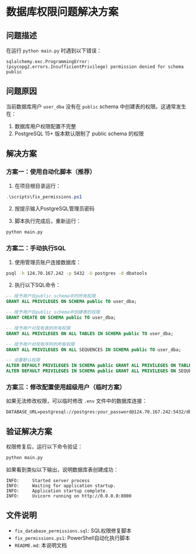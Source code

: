 # 数据库权限问题解决方案

## 问题描述

在运行 `python main.py` 时遇到以下错误：
```
sqlalchemy.exc.ProgrammingError: (psycopg2.errors.InsufficientPrivilege) permission denied for schema public
```

## 问题原因

当前数据库用户 `user_dba` 没有在 `public` schema 中创建表的权限。这通常发生在：
1. 数据库用户权限配置不完整
2. PostgreSQL 15+ 版本默认限制了 public schema 的权限

## 解决方案

### 方案一：使用自动化脚本（推荐）

1. 在项目根目录运行：
```powershell
.\scripts\fix_permissions.ps1
```

2. 按提示输入PostgreSQL管理员密码

3. 脚本执行完成后，重新运行：
```bash
python main.py
```

### 方案二：手动执行SQL

1. 使用管理员账户连接数据库：
```bash
psql -h 124.70.167.242 -p 5432 -U postgres -d dbatools
```

2. 执行以下SQL命令：
```sql
-- 授予用户在public schema中的所有权限
GRANT ALL PRIVILEGES ON SCHEMA public TO user_dba;

-- 授予用户在public schema中创建表的权限
GRANT CREATE ON SCHEMA public TO user_dba;

-- 授予用户对现有表的所有权限
GRANT ALL PRIVILEGES ON ALL TABLES IN SCHEMA public TO user_dba;

-- 授予用户对现有序列的所有权限
GRANT ALL PRIVILEGES ON ALL SEQUENCES IN SCHEMA public TO user_dba;

-- 设置默认权限
ALTER DEFAULT PRIVILEGES IN SCHEMA public GRANT ALL PRIVILEGES ON TABLES TO user_dba;
ALTER DEFAULT PRIVILEGES IN SCHEMA public GRANT ALL PRIVILEGES ON SEQUENCES TO user_dba;
```

### 方案三：修改配置使用超级用户（临时方案）

如果无法修改权限，可以临时修改 `.env` 文件中的数据库连接：
```env
DATABASE_URL=postgresql://postgres:your_password@124.70.167.242:5432/dbatools
```

## 验证解决方案

权限修复后，运行以下命令验证：
```bash
python main.py
```

如果看到类似以下输出，说明数据库表创建成功：
```
INFO:     Started server process
INFO:     Waiting for application startup.
INFO:     Application startup complete.
INFO:     Uvicorn running on http://0.0.0.0:8000
```

## 文件说明

- `fix_database_permissions.sql`: SQL权限修复脚本
- `fix_permissions.ps1`: PowerShell自动化执行脚本
- `README.md`: 本说明文档